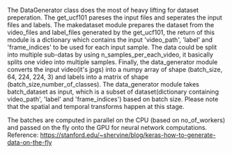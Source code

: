 The DataGenerator class does the most of heavy lifting for dataset preperation. 
The get_ucf101 pareses the input files and seperates the input files and labels. 
The makedataset module prepares the dataset from the video_files and label_files generated by the get_ucf101, 
the return of this module is a dictionary which contains the input 'video_path', 'label' 
and 'frame_indices' to be used for each input sample. 
The data could be split into multiple sub-datas by using n_samples_per_each_video, it basically splits one video into multiple samples. 
Finally, the data_generator module converts the input video(it's jpgs) into a numpy array of shape (batch_size, 64, 224, 224, 3) and labels into a matrix of shape (batch_size,number_of_classes). The data_generator module takes batch_dataset as input, which is a subset of dataset(dictionary containing video_path', 'label' and 'frame_indices')  based on batch size. Please note that the spatial and temporal transforms happen at this stage.

The batches are computed in parallel on the CPU (based on no_of_workers) and passed on the fly onto the GPU for neural network computations.
Reference:
https://stanford.edu/~shervine/blog/keras-how-to-generate-data-on-the-fly

